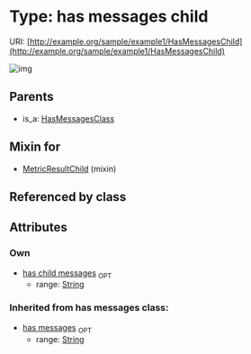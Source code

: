 
# Type: has messages child




URI: [http://example.org/sample/example1/HasMessagesChild](http://example.org/sample/example1/HasMessagesChild)


![img](http://yuml.me/diagram/nofunky;dir:TB/class/[HasMessagesClass],[MetricResultChild]uses%20-.->[HasMessagesChild&#124;has_child_messages:string%20%3F;has_messages(i):string%20%3F],[HasMessagesClass]^-[HasMessagesChild],[MetricResultChild])

## Parents

 *  is_a: [HasMessagesClass](HasMessagesClass.md)

## Mixin for

 * [MetricResultChild](MetricResultChild.md) (mixin) 

## Referenced by class


## Attributes


### Own

 * [has child messages](has_child_messages.md)  <sub>OPT</sub>
    * range: [String](types/String.md)

### Inherited from has messages class:

 * [has messages](has_messages.md)  <sub>OPT</sub>
    * range: [String](types/String.md)
